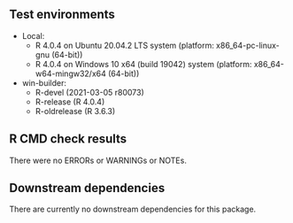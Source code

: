 ## Test environments

* Local:
    + R 4.0.4 on Ubuntu 20.04.2 LTS system (platform:
      x86_64-pc-linux-gnu (64-bit))
    + R 4.0.4 on Windows 10 x64 (build 19042) system (platform:
      x86_64-w64-mingw32/x64 (64-bit))
* win-builder:
    + R-devel (2021-03-05 r80073)
    + R-release (R 4.0.4)
    + R-oldrelease (R 3.6.3)

## R CMD check results

There were no ERRORs or WARNINGs or NOTEs.

## Downstream dependencies

There are currently no downstream dependencies for this package.
